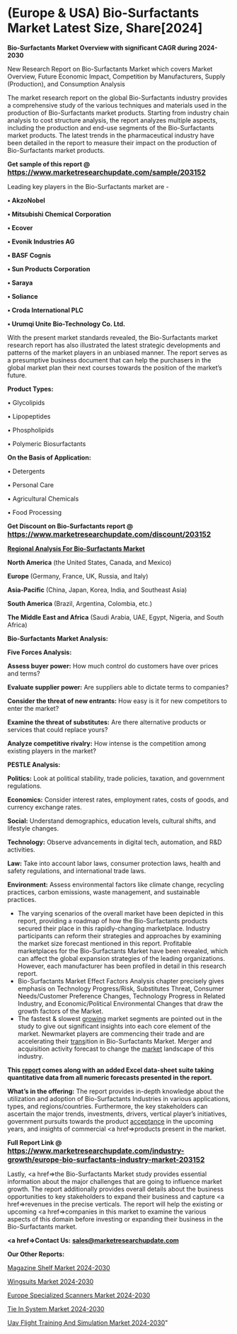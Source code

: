 # (Europe & USA) Bio-Surfactants Market Latest Size, Share[2024]

<strong>Bio-Surfactants Market Overview with significant CAGR during 2024-2030</strong>

New Research Report on Bio-Surfactants Market which covers Market Overview, Future Economic Impact, Competition by Manufacturers, Supply (Production), and Consumption Analysis

The market research report on the global Bio-Surfactants industry provides a comprehensive study of the various techniques and materials used in the production of Bio-Surfactants market products. Starting from industry chain analysis to cost structure analysis, the report analyzes multiple aspects, including the production and end-use segments of the Bio-Surfactants market products. The latest trends in the pharmaceutical industry have been detailed in the report to measure their impact on the production of Bio-Surfactants market products.

<strong>Get sample of this report @ <a href=https://www.marketresearchupdate.com/sample/203152><font size=3 color=#0000ff>https://www.marketresearchupdate.com/sample/203152</font></a></strong>

Leading key players in the Bio-Surfactants market are -

<strong>• AkzoNobel

• Mitsubishi Chemical Corporation

• Ecover

• Evonik Industries AG

• BASF Cognis

• Sun Products Corporation

• Saraya

• Soliance

• Croda International PLC

• Urumqi Unite Bio-Technology Co. Ltd.</strong>

With the present market standards revealed, the Bio-Surfactants market research report has also illustrated the latest strategic developments and patterns of the market players in an unbiased manner. The report serves as a presumptive business document that can help the purchasers in the global market plan their next courses towards the position of the market’s future.

<strong>Product Types:</strong>

• Glycolipids

• Lipopeptides

• Phospholipids

• Polymeric Biosurfactants

<strong>On the Basis of Application:</strong>

• Detergents

• Personal Care

• Agricultural Chemicals

• Food Processing

<strong>Get Discount on Bio-Surfactants report @ <a href=https://www.marketresearchupdate.com/discount/203152><font size=3 color=#0000ff>https://www.marketresearchupdate.com/discount/203152</font></a></strong>

<strong><u><b>Regional Analysis For Bio-Surfactants Market</b></u></strong>

<strong><b>North America</b></strong> (the United States, Canada, and Mexico)

<strong><b>Europe </b></strong>(Germany, France, UK, Russia, and Italy)

<strong><b>Asia-Pacific</b></strong> (China, Japan, Korea, India, and Southeast Asia)

<strong><b>South America</b></strong> (Brazil, Argentina, Colombia, etc.)

<strong><b>The Middle East and Africa</b></strong> (Saudi Arabia, UAE, Egypt, Nigeria, and South Africa)

<strong>Bio-Surfactants Market Analysis:</strong>

<strong>Five Forces Analysis:</strong>

<strong>Assess buyer power:</strong> How much control do customers have over prices and terms?

<strong>Evaluate supplier power:</strong> Are suppliers able to dictate terms to companies?

<strong>Consider the threat of new entrants:</strong> How easy is it for new competitors to enter the market?

<strong>Examine the threat of substitutes:</strong> Are there alternative products or services that could replace yours?

<strong>Analyze competitive rivalry:</strong> How intense is the competition among existing players in the market?

<strong>PESTLE Analysis:</strong>

<strong>Politics:</strong> Look at political stability, trade policies, taxation, and government regulations.

<strong>Economics:</strong> Consider interest rates, employment rates, costs of goods, and currency exchange rates.

<strong>Social:</strong> Understand demographics, education levels, cultural shifts, and lifestyle changes.

<strong>Technology:</strong> Observe advancements in digital tech, automation, and R&D activities.

<strong>Law:</strong> Take into account labor laws, consumer protection laws, health and safety regulations, and international trade laws.

<strong>Environment:</strong> Assess environmental factors like climate change, recycling practices, carbon emissions, waste management, and sustainable practices.

<ul>
  <li>The varying scenarios of the overall market have been depicted in this report, providing a roadmap of how the Bio-Surfactants products secured their place in this rapidly-changing marketplace. Industry participants can reform their strategies and approaches by examining the market size forecast mentioned in this report. Profitable marketplaces for the Bio-Surfactants Market have been revealed, which can affect the global expansion strategies of the leading organizations. However, each manufacturer has been profiled in detail in this research report.</li>
  <li>Bio-Surfactants Market Effect Factors Analysis chapter precisely gives emphasis on Technology Progress/Risk, Substitutes Threat, Consumer Needs/Customer Preference Changes, Technology Progress in Related Industry, and Economic/Political Environmental Changes that draw the growth factors of the Market.</li>
  <li>The fastest &amp; slowest <a href=ASDF991299>growing</a> market segments are pointed out in the study to give out significant insights into each core element of the market. Newmarket players are commencing their trade and are accelerating their <a href=>trans</a>ition in Bio-Surfactants Market. Merger and acquisition activity forecast to change the <a href=>market</a> landscape of this industry.</li>
</ul>
<strong>This <a href=>report</a> comes along with an added Excel data-sheet suite taking quantitative data from all numeric forecasts presented in the report.</strong>

<strong>What’s in the offering:</strong> The report provides in-depth knowledge about the utilization and adoption of Bio-Surfactants Industries in various applications, types, and regions/countries. Furthermore, the key stakeholders can ascertain the major trends, investments, drivers, vertical player’s initiatives, government pursuits towards the product <a href=ASDF881288>acceptance</a> in the upcoming years, and insights of commercial <a href=>products</a> present in the market.

<strong>Full Report Link @ <a href=https://www.marketresearchupdate.com/industry-growth/europe-bio-surfactants-industry-market-203152><font size=3 color=#0000ff>https://www.marketresearchupdate.com/industry-growth/europe-bio-surfactants-industry-market-203152</font></a></strong>

Lastly, <a href=>the</a> Bio-Surfactants Market study provides essential information about the major challenges that are going to influence market growth. The report additionally provides overall details about the business opportunities to key stakeholders to expand their business and capture <a href=>revenues</a> in the precise verticals. The report will help the existing or upcoming <a href=>companies</a> in this market to examine the various aspects of this domain before investing or expanding their business in the Bio-Surfactants market.

<strong><a href=><strong>Contact Us:</strong></a></strong>
<strong>sales@marketresearchupdate.com</strong>

<strong>Our Other Reports:</strong>

<a href=https://www.linkedin.com/pulse/magazine-shelf-market-current-business-trends>Magazine Shelf Market 2024-2030</a>

<a href=https://www.linkedin.com/pulse/wingsuits-market-size-trends-consumption-future>Wingsuits Market 2024-2030</a>

<a href=https://www.linkedin.com/pulse/europe-specialized-scanners-market-2023-2030-explained>Europe Specialized Scanners Market 2024-2030</a>

<a href=https://www.linkedin.com/pulse/tie-in-system-market-undertake-strapping-1rcmf/>Tie In System Market 2024-2030</a>

<a href=https://medium.com/@kagwadeaishwarya392/uav-flight-training-and-simulation-market-2023-challenges-business-overview-and-forecast-research-4ee14f24efb3>Uav Flight Training And Simulation Market 2024-2030</a>"
